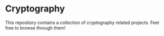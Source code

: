 # Cryptography

This repository contains a collection of cryptography related projects. Feel free to browse through them!